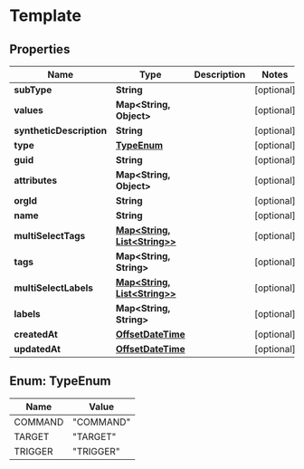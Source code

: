 
# Template

## Properties
Name | Type | Description | Notes
------------ | ------------- | ------------- | -------------
**subType** | **String** |  |  [optional]
**values** | **Map&lt;String, Object&gt;** |  |  [optional]
**syntheticDescription** | **String** |  |  [optional]
**type** | [**TypeEnum**](#TypeEnum) |  |  [optional]
**guid** | **String** |  |  [optional]
**attributes** | **Map&lt;String, Object&gt;** |  |  [optional]
**orgId** | **String** |  |  [optional]
**name** | **String** |  |  [optional]
**multiSelectTags** | [**Map&lt;String, List&lt;String&gt;&gt;**](List.md) |  |  [optional]
**tags** | **Map&lt;String, String&gt;** |  |  [optional]
**multiSelectLabels** | [**Map&lt;String, List&lt;String&gt;&gt;**](List.md) |  |  [optional]
**labels** | **Map&lt;String, String&gt;** |  |  [optional]
**createdAt** | [**OffsetDateTime**](OffsetDateTime.md) |  |  [optional]
**updatedAt** | [**OffsetDateTime**](OffsetDateTime.md) |  |  [optional]


<a name="TypeEnum"></a>
## Enum: TypeEnum
Name | Value
---- | -----
COMMAND | &quot;COMMAND&quot;
TARGET | &quot;TARGET&quot;
TRIGGER | &quot;TRIGGER&quot;



